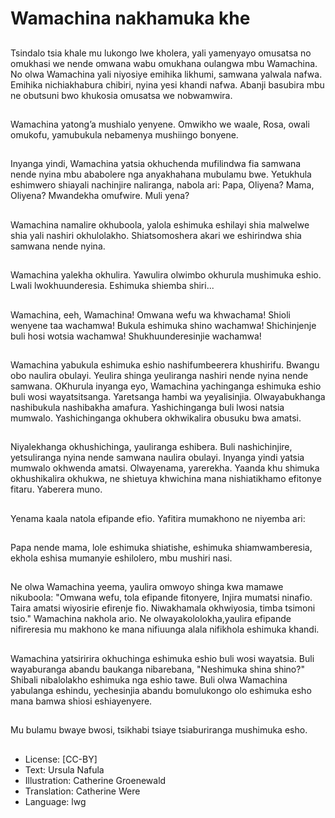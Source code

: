 # Wamachina nakhamuka khe

##
Tsindalo tsia khale mu lukongo lwe
kholera, yali yamenyayo omusatsa
no omukhasi we nende omwana
wabu omukhana oulangwa mbu
Wamachina.
No olwa Wamachina yali niyosiye
emihika likhumi, samwana yalwala
nafwa. Emihika nichiakhabura
chibiri, nyina yesi khandi nafwa.
Abanji basubira mbu ne obutsuni
bwo khukosia omusatsa we
nobwamwira.

##
Wamachina yatong’a mushialo
yenyene. Omwikho we waale, Rosa,
owali omukofu, yamubukula
nebamenya mushiingo bonyene.

##
Inyanga yindi, Wamachina yatsia
okhuchenda mufilindwa fia
samwana nende nyina mbu
ababolere nga anyakhahana
mubulamu bwe.
Yetukhula eshimwero shiayali
nachinjire naliranga, nabola ari:
Papa, Oliyena?
Mama, Oliyena?
Mwandekha omufwire.
Muli yena?

##
Wamachina namalire okhuboola,
yalola eshimuka eshilayi shia
malwelwe shia yali nashiri
okhulolakho.
Shiatsomoshera akari we
eshirindwa shia samwana nende
nyina.

##
Wamachina yalekha okhulira.
Yawulira olwimbo okhurula
mushimuka eshio. Lwali
lwokhuunderesia.
Eshimuka shiemba shiri...

##
Wamachina, eeh, Wamachina!
Omwana wefu wa khwachama!
Shioli wenyene taa wachamwa!
Bukula eshimuka shino wachamwa!
Shichinjenje buli hosi wotsia wachamwa!
Shukhuunderesinjie wachamwa!

##
Wamachina yabukula eshimuka
eshio nashifumbeerera khushirifu.
Bwangu obo naulira obulayi. Yeulira
shinga yeuliranga nashiri nende
nyina nende samwana.
OKhurula inyanga eyo, Wamachina
yachinganga eshimuka eshio buli
wosi wayatsitsanga.
Yaretsanga hambi wa yeyalisinjia.
Olwayabukhanga nashibukula
nashibakha amafura.
Yashichinganga buli lwosi natsia
mumwalo. Yashichinganga
okhubera okhwikalira obusuku bwa
amatsi.

##
Niyalekhanga okhushichinga,
yauliranga eshibera.
Buli nashichinjire, yetsuliranga
nyina nende samwana naulira
obulayi.
Inyanga yindi yatsia mumwalo
okhwenda amatsi.
Olwayenama, yarerekha. Yaanda
khu shimuka okhushikalira
okhukwa, ne shietuya khwichina
mana nishiatikhamo efitonye fitaru.
Yaberera muno.

##
Yenama kaala natola efipande efio.
Yafitira mumakhono ne niyemba ari:

##
Papa nende mama,
lole eshimuka shiatishe,
eshimuka shiamwamberesia,
ekhola eshisa mumanyie eshilolero, mbu mushiri nasi.

##
Ne olwa Wamachina yeema, yaulira
omwoyo shinga kwa mamawe
nikuboola:
"Omwana wefu,
tola efipande fitonyere,
Injira mumatsi ninafio.
Taira amatsi wiyosirie efirenje fio.
Niwakhamala okhwiyosia, timba
tsimoni tsio."
Wamachina nakhola ario. Ne
olwayakololokha,yaulira efipande
nifireresia mu makhono ke mana
nifiuunga alala nifikhola eshimuka
khandi.

##
Wamachina yatsiririra okhuchinga
eshimuka eshio buli wosi wayatsia.
Buli wayaburanga abandu
baukanga nibarebana, "Neshimuka
shina shino?"
Shibali nibalolakho eshimuka nga
eshio tawe.
Buli olwa Wamachina yabulanga
eshindu, yechesinjia abandu
bomulukongo olo eshimuka esho
mana bamwa shiosi eshiayenyere.

##
Mu bulamu bwaye bwosi, tsikhabi
tsiaye tsiaburiranga mushimuka
esho.

##
* License: [CC-BY]
* Text: Ursula Nafula
* Illustration: Catherine Groenewald
* Translation: Catherine Were
* Language: lwg
